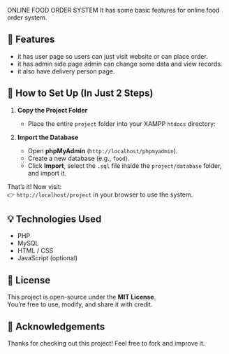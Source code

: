 ONLINE FOOD ORDER SYSTEM
It has some basic features for online food order system.

## 🚀 Features

- it has user page so users can just visit website or can place order.
- it has admin side page admin can change some data and view records.
- it also have delivery person page.

## 🚀 How to Set Up (In Just 2 Steps)

1. **Copy the Project Folder**
   - Place the entire `project` folder into your XAMPP `htdocs` directory:

2. **Import the Database**
   - Open **phpMyAdmin** (`http://localhost/phpmyadmin`).
   - Create a new database (e.g., `food`).
   - Click **Import**, select the `.sql` file inside the `project/database` folder, and import it.

That’s it! Now visit:  
👉 `http://localhost/project` in your browser to use the system.

## 💡 Technologies Used

- PHP
- MySQL
- HTML / CSS
- JavaScript (optional)

## 📜 License

This project is open-source under the **MIT License**.  
You’re free to use, modify, and share it with credit.

## 🙏 Acknowledgements

Thanks for checking out this project! Feel free to fork and improve it.

